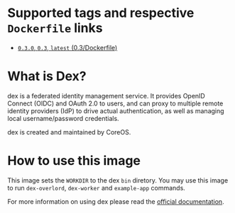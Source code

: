 # Supported tags and respective `Dockerfile` links

* [`0.3.0`, `0.3`, `latest` (0.3/Dockerfile)](https://github.com/sticksnleaves/docker-dex/blob/master/Dockerfile)

# What is Dex?

dex is a federated identity management service. It provides OpenID Connect (OIDC) and OAuth 2.0 to users, and can proxy to multiple remote identity providers (IdP) to drive actual authentication, as well as managing local username/password credentials.

dex is created and maintained by CoreOS.

# How to use this image

This image sets the `WORKDIR` to the dex `bin` diretory. You may use this image to run `dex-overlord`, `dex-worker` and `example-app` commands.

For more information on using dex please read the [official documentation](https://github.com/coreos/dex/tree/master/Documentation).
